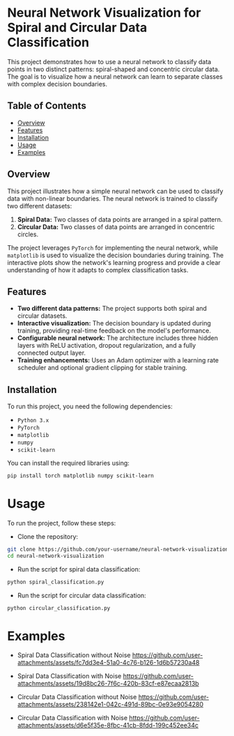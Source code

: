 # Neural Network Visualization for Spiral and Circular Data Classification

This project demonstrates how to use a neural network to classify data points in two distinct patterns: spiral-shaped and concentric circular data. The goal is to visualize how a neural network can learn to separate classes with complex decision boundaries.

## Table of Contents
- [Overview](#overview)
- [Features](#features)
- [Installation](#installation)
- [Usage](#usage)
- [Examples](#examples)

## Overview
This project illustrates how a simple neural network can be used to classify data with non-linear boundaries. The neural network is trained to classify two different datasets:
1. **Spiral Data:** Two classes of data points are arranged in a spiral pattern.
2. **Circular Data:** Two classes of data points are arranged in concentric circles.

The project leverages `PyTorch` for implementing the neural network, while `matplotlib` is used to visualize the decision boundaries during training. The interactive plots show the network's learning progress and provide a clear understanding of how it adapts to complex classification tasks.

## Features
- **Two different data patterns:** The project supports both spiral and circular datasets.
- **Interactive visualization:** The decision boundary is updated during training, providing real-time feedback on the model's performance.
- **Configurable neural network:** The architecture includes three hidden layers with ReLU activation, dropout regularization, and a fully connected output layer.
- **Training enhancements:** Uses an Adam optimizer with a learning rate scheduler and optional gradient clipping for stable training.

## Installation
To run this project, you need the following dependencies:
- `Python 3.x`
- `PyTorch`
- `matplotlib`
- `numpy`
- `scikit-learn`

You can install the required libraries using:
```bash
pip install torch matplotlib numpy scikit-learn
```
# Usage
To run the project, follow these steps:
- Clone the repository:
```bash
git clone https://github.com/your-username/neural-network-visualization.git
cd neural-network-visualization
```
- Run the script for spiral data classification:
```bash
python spiral_classification.py
```
- Run the script for circular data classification:
```bash
python circular_classification.py
```

# Examples
- Spiral Data Classification without Noise
https://github.com/user-attachments/assets/fc7dd3e4-51a0-4c76-b126-1d6b57230a48

- Spiral Data Classification with Noise
https://github.com/user-attachments/assets/19d8bc26-7f6c-420b-83cf-e87ecaa2813b

- Circular Data Classification without Noise
https://github.com/user-attachments/assets/238142e1-042c-491d-89bc-0e93e9054280

- Circular Data Classification with Noise
https://github.com/user-attachments/assets/d6e5f35e-8fbc-41cb-8fdd-199c452ee34c







